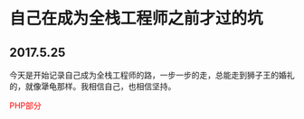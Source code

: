 <h1>自己在成为全栈工程师之前才过的坑</h1>
<h2>2017.5.25</h2>
<p>今天是开始记录自己成为全栈工程师的路，一步一步的走，总能走到狮子王的婚礼的，就像犟龟那样。我相信自己，也相信坚持。</p>
<p style="color:red">PHP部分</p>

